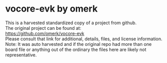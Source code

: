 
# vocore-evk by omerk  
This is a harvested standardized copy of a project from github.  
The original project can be found at:  
https://github.com/omerk/vocore-evk  
Please consult that link for additional, details, files, and license information.  
Note: It was auto harvested and if the original repo had more than one board file or anything out of the ordinary the files here are likely not representative.  
    